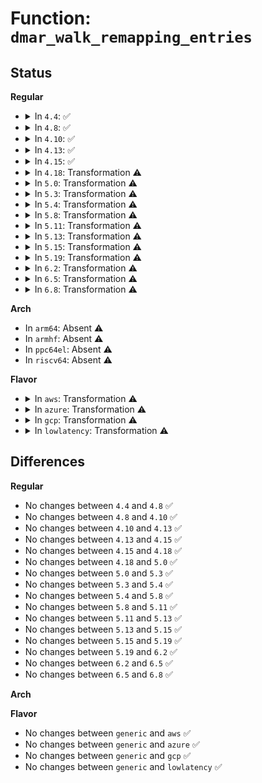 # Function: <code>dmar_walk_remapping_entries</code>

## Status
<b>Regular</b>
<ul>
<li>
<details>
<summary>In <code>4.4</code>: ✅</summary>

```c
int dmar_walk_remapping_entries(struct acpi_dmar_header *start, size_t len, struct dmar_res_callback *cb);
```

**Collision:** Unique Static

**Inline:** No

**Transformation:** False

**Instances:**

```
In drivers/iommu/dmar.c (ffffffff815332b0)
Location: drivers/iommu/dmar.c:544
Inline: False
Direct callers:
  - drivers/iommu/dmar.c:detect_intel_iommu
  - drivers/iommu/dmar.c:dmar_table_init
```
**Symbols:**

```
ffffffff815332b0-ffffffff8153343e: dmar_walk_remapping_entries (STB_LOCAL)
```
</details>
</li>
<li>
<details>
<summary>In <code>4.8</code>: ✅</summary>

```c
int dmar_walk_remapping_entries(struct acpi_dmar_header *start, size_t len, struct dmar_res_callback *cb);
```

**Collision:** Unique Static

**Inline:** No

**Transformation:** False

**Instances:**

```
In drivers/iommu/dmar.c (ffffffff81587840)
Location: drivers/iommu/dmar.c:556
Inline: False
Direct callers:
  - drivers/iommu/dmar.c:detect_intel_iommu
  - drivers/iommu/dmar.c:dmar_table_init
```
**Symbols:**

```
ffffffff81587840-ffffffff815879c2: dmar_walk_remapping_entries (STB_LOCAL)
```
</details>
</li>
<li>
<details>
<summary>In <code>4.10</code>: ✅</summary>

```c
int dmar_walk_remapping_entries(struct acpi_dmar_header *start, size_t len, struct dmar_res_callback *cb);
```

**Collision:** Unique Static

**Inline:** No

**Transformation:** False

**Instances:**

```
In drivers/iommu/dmar.c (ffffffff815b4f00)
Location: drivers/iommu/dmar.c:555
Inline: False
Direct callers:
  - drivers/iommu/dmar.c:detect_intel_iommu
  - drivers/iommu/dmar.c:dmar_table_init
```
**Symbols:**

```
ffffffff815b4f00-ffffffff815b5082: dmar_walk_remapping_entries (STB_LOCAL)
```
</details>
</li>
<li>
<details>
<summary>In <code>4.13</code>: ✅</summary>

```c
int dmar_walk_remapping_entries(struct acpi_dmar_header *start, size_t len, struct dmar_res_callback *cb);
```

**Collision:** Unique Static

**Inline:** No

**Transformation:** False

**Instances:**

```
In drivers/iommu/dmar.c (ffffffff815cad90)
Location: drivers/iommu/dmar.c:557
Inline: False
Direct callers:
  - drivers/iommu/dmar.c:detect_intel_iommu
  - drivers/iommu/dmar.c:dmar_table_init
```
**Symbols:**

```
ffffffff815cad90-ffffffff815caf4a: dmar_walk_remapping_entries (STB_LOCAL)
```
</details>
</li>
<li>
<details>
<summary>In <code>4.15</code>: ✅</summary>

```c
int dmar_walk_remapping_entries(struct acpi_dmar_header *start, size_t len, struct dmar_res_callback *cb);
```

**Collision:** Unique Static

**Inline:** No

**Transformation:** False

**Instances:**

```
In drivers/iommu/dmar.c (ffffffff81631b50)
Location: drivers/iommu/dmar.c:557
Inline: False
Direct callers:
  - drivers/iommu/dmar.c:detect_intel_iommu
  - drivers/iommu/dmar.c:dmar_table_init
```
**Symbols:**

```
ffffffff81631b50-ffffffff81631d19: dmar_walk_remapping_entries (STB_LOCAL)
```
</details>
</li>
<li>
<details>
<summary>In <code>4.18</code>: Transformation ⚠️</summary>

```c
int dmar_walk_remapping_entries(struct acpi_dmar_header *start, size_t len, struct dmar_res_callback *cb);
```

**Collision:** Unique Static

**Inline:** No

**Transformation:** True

**Instances:**

```
In drivers/iommu/dmar.c (0)
Location: drivers/iommu/dmar.c:557
Inline: False
Direct callers:
  - drivers/iommu/dmar.c:detect_intel_iommu
  - drivers/iommu/dmar.c:dmar_table_init
```
**Symbols:**

```
ffffffff8166cf60-ffffffff8166d0a8: dmar_walk_remapping_entries (STB_LOCAL)
ffffffff8166f162-ffffffff8166f1fc: dmar_walk_remapping_entries.cold.19 (STB_LOCAL)
```
</details>
</li>
<li>
<details>
<summary>In <code>5.0</code>: Transformation ⚠️</summary>

```c
int dmar_walk_remapping_entries(struct acpi_dmar_header *start, size_t len, struct dmar_res_callback *cb);
```

**Collision:** Unique Static

**Inline:** No

**Transformation:** True

**Instances:**

```
In drivers/iommu/dmar.c (0)
Location: drivers/iommu/dmar.c:557
Inline: False
Direct callers:
  - drivers/iommu/dmar.c:detect_intel_iommu
  - drivers/iommu/dmar.c:dmar_table_init
```
**Symbols:**

```
ffffffff8168b2f0-ffffffff8168b438: dmar_walk_remapping_entries (STB_LOCAL)
ffffffff8168d6c2-ffffffff8168d75c: dmar_walk_remapping_entries.cold.18 (STB_LOCAL)
```
</details>
</li>
<li>
<details>
<summary>In <code>5.3</code>: Transformation ⚠️</summary>

```c
int dmar_walk_remapping_entries(struct acpi_dmar_header *start, size_t len, struct dmar_res_callback *cb);
```

**Collision:** Unique Static

**Inline:** No

**Transformation:** True

**Instances:**

```
In drivers/iommu/dmar.c (0)
Location: drivers/iommu/dmar.c:546
Inline: False
Direct callers:
  - drivers/iommu/dmar.c:detect_intel_iommu
  - drivers/iommu/dmar.c:dmar_table_init
```
**Symbols:**

```
ffffffff816c2d40-ffffffff816c2e69: dmar_walk_remapping_entries (STB_LOCAL)
ffffffff816c50c2-ffffffff816c514b: dmar_walk_remapping_entries.cold (STB_LOCAL)
```
</details>
</li>
<li>
<details>
<summary>In <code>5.4</code>: Transformation ⚠️</summary>

```c
int dmar_walk_remapping_entries(struct acpi_dmar_header *start, size_t len, struct dmar_res_callback *cb);
```

**Collision:** Unique Static

**Inline:** No

**Transformation:** True

**Instances:**

```
In drivers/iommu/dmar.c (0)
Location: drivers/iommu/dmar.c:556
Inline: False
Direct callers:
  - drivers/iommu/dmar.c:detect_intel_iommu
  - drivers/iommu/dmar.c:dmar_table_init
```
**Symbols:**

```
ffffffff816e5c30-ffffffff816e5d59: dmar_walk_remapping_entries (STB_LOCAL)
ffffffff816e7ff2-ffffffff816e807b: dmar_walk_remapping_entries.cold (STB_LOCAL)
```
</details>
</li>
<li>
<details>
<summary>In <code>5.8</code>: Transformation ⚠️</summary>

```c
int dmar_walk_remapping_entries(struct acpi_dmar_header *start, size_t len, struct dmar_res_callback *cb);
```

**Collision:** Unique Static

**Inline:** No

**Transformation:** True

**Instances:**

```
In drivers/iommu/intel/dmar.c (0)
Location: drivers/iommu/intel/dmar.c:556
Inline: False
Direct callers:
  - drivers/iommu/intel/dmar.c:dmar_walk_dmar_table
```
**Symbols:**

```
ffffffff8179c510-ffffffff8179c637: dmar_walk_remapping_entries (STB_LOCAL)
ffffffff8179ebb7-ffffffff8179ec40: dmar_walk_remapping_entries.cold (STB_LOCAL)
```
</details>
</li>
<li>
<details>
<summary>In <code>5.11</code>: Transformation ⚠️</summary>

```c
int dmar_walk_remapping_entries(struct acpi_dmar_header *start, size_t len, struct dmar_res_callback *cb);
```

**Collision:** Unique Static

**Inline:** No

**Transformation:** True

**Instances:**

```
In drivers/iommu/intel/dmar.c (0)
Location: drivers/iommu/intel/dmar.c:578
Inline: False
Direct callers:
  - drivers/iommu/intel/dmar.c:dmar_walk_dmar_table
```
**Symbols:**

```
ffffffff817aa1e0-ffffffff817aa307: dmar_walk_remapping_entries (STB_LOCAL)
ffffffff81c0bfe2-ffffffff81c0c06b: dmar_walk_remapping_entries.cold (STB_LOCAL)
```
</details>
</li>
<li>
<details>
<summary>In <code>5.13</code>: Transformation ⚠️</summary>

```c
int dmar_walk_remapping_entries(struct acpi_dmar_header *start, size_t len, struct dmar_res_callback *cb);
```

**Collision:** Unique Static

**Inline:** No

**Transformation:** True

**Instances:**

```
In drivers/iommu/intel/dmar.c (0)
Location: drivers/iommu/intel/dmar.c:584
Inline: False
```
**Symbols:**

```
ffffffff8178cf70-ffffffff8178d0a3: dmar_walk_remapping_entries (STB_LOCAL)
ffffffff81bfd7fb-ffffffff81bfd8c0: dmar_walk_remapping_entries.cold (STB_LOCAL)
```
</details>
</li>
<li>
<details>
<summary>In <code>5.15</code>: Transformation ⚠️</summary>

```c
int dmar_walk_remapping_entries(struct acpi_dmar_header *start, size_t len, struct dmar_res_callback *cb);
```

**Collision:** Unique Static

**Inline:** No

**Transformation:** True

**Instances:**

```
In drivers/iommu/intel/dmar.c (0)
Location: drivers/iommu/intel/dmar.c:583
Inline: False
```
**Symbols:**

```
ffffffff81814800-ffffffff818149d0: dmar_walk_remapping_entries (STB_LOCAL)
ffffffff81cfed31-ffffffff81cfee1d: dmar_walk_remapping_entries.cold (STB_LOCAL)
```
</details>
</li>
<li>
<details>
<summary>In <code>5.19</code>: Transformation ⚠️</summary>

```c
int dmar_walk_remapping_entries(struct acpi_dmar_header *start, size_t len, struct dmar_res_callback *cb);
```

**Collision:** Unique Static

**Inline:** No

**Transformation:** True

**Instances:**

```
In drivers/iommu/intel/dmar.c (0)
Location: drivers/iommu/intel/dmar.c:580
Inline: False
Direct callers:
  - drivers/iommu/intel/dmar.c:dmar_walk_dsm_resource
```
**Symbols:**

```
ffffffff81955690-ffffffff81955864: dmar_walk_remapping_entries (STB_LOCAL)
ffffffff81ec753e-ffffffff81ec7604: dmar_walk_remapping_entries.cold (STB_LOCAL)
```
</details>
</li>
<li>
<details>
<summary>In <code>6.2</code>: Transformation ⚠️</summary>

```c
int dmar_walk_remapping_entries(struct acpi_dmar_header *start, size_t len, struct dmar_res_callback *cb);
```

**Collision:** Unique Static

**Inline:** No

**Transformation:** True

**Instances:**

```
In drivers/iommu/intel/dmar.c (0)
Location: drivers/iommu/intel/dmar.c:580
Inline: False
Direct callers:
  - drivers/iommu/intel/dmar.c:dmar_walk_dsm_resource
  - drivers/iommu/intel/dmar.c:detect_intel_iommu
  - drivers/iommu/intel/dmar.c:parse_dmar_table
```
**Symbols:**

```
ffffffff81abc0c0-ffffffff81abc32b: dmar_walk_remapping_entries (STB_LOCAL)
ffffffff82097334-ffffffff8209735e: dmar_walk_remapping_entries.cold (STB_LOCAL)
```
</details>
</li>
<li>
<details>
<summary>In <code>6.5</code>: Transformation ⚠️</summary>

```c
int dmar_walk_remapping_entries(struct acpi_dmar_header *start, size_t len, struct dmar_res_callback *cb);
```

**Collision:** Unique Static

**Inline:** No

**Transformation:** True

**Instances:**

```
In drivers/iommu/intel/dmar.c (0)
Location: drivers/iommu/intel/dmar.c:582
Inline: False
Direct callers:
  - drivers/iommu/intel/dmar.c:dmar_walk_dsm_resource
  - drivers/iommu/intel/dmar.c:detect_intel_iommu
  - drivers/iommu/intel/dmar.c:parse_dmar_table
```
**Symbols:**

```
ffffffff81b089b0-ffffffff81b08c1e: dmar_walk_remapping_entries (STB_LOCAL)
ffffffff82118376-ffffffff821183a0: dmar_walk_remapping_entries.cold (STB_LOCAL)
```
</details>
</li>
<li>
<details>
<summary>In <code>6.8</code>: Transformation ⚠️</summary>

```c
int dmar_walk_remapping_entries(struct acpi_dmar_header *start, size_t len, struct dmar_res_callback *cb);
```

**Collision:** Unique Static

**Inline:** No

**Transformation:** True

**Instances:**

```
In drivers/iommu/intel/dmar.c (0)
Location: drivers/iommu/intel/dmar.c:582
Inline: False
Direct callers:
  - drivers/iommu/intel/dmar.c:dmar_walk_dsm_resource
  - drivers/iommu/intel/dmar.c:detect_intel_iommu
  - drivers/iommu/intel/dmar.c:parse_dmar_table
```
**Symbols:**

```
ffffffff81b5c9d0-ffffffff81b5cc3e: dmar_walk_remapping_entries (STB_LOCAL)
ffffffff821f608a-ffffffff821f60b4: dmar_walk_remapping_entries.cold (STB_LOCAL)
```
</details>
</li>
</ul>
<b>Arch</b>
<ul>
<li>
In <code>arm64</code>: Absent ⚠️
</li>
<li>
In <code>armhf</code>: Absent ⚠️
</li>
<li>
In <code>ppc64el</code>: Absent ⚠️
</li>
<li>
In <code>riscv64</code>: Absent ⚠️
</li>
</ul>
<b>Flavor</b>
<ul>
<li>
<details>
<summary>In <code>aws</code>: Transformation ⚠️</summary>

```c
int dmar_walk_remapping_entries(struct acpi_dmar_header *start, size_t len, struct dmar_res_callback *cb);
```

**Collision:** Unique Static

**Inline:** No

**Transformation:** True

**Instances:**

```
In drivers/iommu/dmar.c (0)
Location: drivers/iommu/dmar.c:556
Inline: False
Direct callers:
  - drivers/iommu/dmar.c:detect_intel_iommu
  - drivers/iommu/dmar.c:dmar_table_init
```
**Symbols:**

```
ffffffff816ab710-ffffffff816ab839: dmar_walk_remapping_entries (STB_LOCAL)
ffffffff816adad2-ffffffff816adb5b: dmar_walk_remapping_entries.cold (STB_LOCAL)
```
</details>
</li>
<li>
<details>
<summary>In <code>azure</code>: Transformation ⚠️</summary>

```c
int dmar_walk_remapping_entries(struct acpi_dmar_header *start, size_t len, struct dmar_res_callback *cb);
```

**Collision:** Unique Static

**Inline:** No

**Transformation:** True

**Instances:**

```
In drivers/iommu/dmar.c (0)
Location: drivers/iommu/dmar.c:556
Inline: False
Direct callers:
  - drivers/iommu/dmar.c:detect_intel_iommu
  - drivers/iommu/dmar.c:dmar_table_init
```
**Symbols:**

```
ffffffff81689070-ffffffff81689199: dmar_walk_remapping_entries (STB_LOCAL)
ffffffff8168b432-ffffffff8168b4bb: dmar_walk_remapping_entries.cold (STB_LOCAL)
```
</details>
</li>
<li>
<details>
<summary>In <code>gcp</code>: Transformation ⚠️</summary>

```c
int dmar_walk_remapping_entries(struct acpi_dmar_header *start, size_t len, struct dmar_res_callback *cb);
```

**Collision:** Unique Static

**Inline:** No

**Transformation:** True

**Instances:**

```
In drivers/iommu/dmar.c (0)
Location: drivers/iommu/dmar.c:556
Inline: False
Direct callers:
  - drivers/iommu/dmar.c:detect_intel_iommu
  - drivers/iommu/dmar.c:dmar_table_init
```
**Symbols:**

```
ffffffff816d98f0-ffffffff816d9a19: dmar_walk_remapping_entries (STB_LOCAL)
ffffffff816dbcb2-ffffffff816dbd3b: dmar_walk_remapping_entries.cold (STB_LOCAL)
```
</details>
</li>
<li>
<details>
<summary>In <code>lowlatency</code>: Transformation ⚠️</summary>

```c
int dmar_walk_remapping_entries(struct acpi_dmar_header *start, size_t len, struct dmar_res_callback *cb);
```

**Collision:** Unique Static

**Inline:** No

**Transformation:** True

**Instances:**

```
In drivers/iommu/dmar.c (0)
Location: drivers/iommu/dmar.c:556
Inline: False
Direct callers:
  - drivers/iommu/dmar.c:detect_intel_iommu
  - drivers/iommu/dmar.c:dmar_table_init
```
**Symbols:**

```
ffffffff816f3ea0-ffffffff816f3fc9: dmar_walk_remapping_entries (STB_LOCAL)
ffffffff816f6282-ffffffff816f630b: dmar_walk_remapping_entries.cold (STB_LOCAL)
```
</details>
</li>
</ul>

## Differences
<b>Regular</b>
<ul>
<li>
No changes between <code>4.4</code> and <code>4.8</code> ✅
</li>
<li>
No changes between <code>4.8</code> and <code>4.10</code> ✅
</li>
<li>
No changes between <code>4.10</code> and <code>4.13</code> ✅
</li>
<li>
No changes between <code>4.13</code> and <code>4.15</code> ✅
</li>
<li>
No changes between <code>4.15</code> and <code>4.18</code> ✅
</li>
<li>
No changes between <code>4.18</code> and <code>5.0</code> ✅
</li>
<li>
No changes between <code>5.0</code> and <code>5.3</code> ✅
</li>
<li>
No changes between <code>5.3</code> and <code>5.4</code> ✅
</li>
<li>
No changes between <code>5.4</code> and <code>5.8</code> ✅
</li>
<li>
No changes between <code>5.8</code> and <code>5.11</code> ✅
</li>
<li>
No changes between <code>5.11</code> and <code>5.13</code> ✅
</li>
<li>
No changes between <code>5.13</code> and <code>5.15</code> ✅
</li>
<li>
No changes between <code>5.15</code> and <code>5.19</code> ✅
</li>
<li>
No changes between <code>5.19</code> and <code>6.2</code> ✅
</li>
<li>
No changes between <code>6.2</code> and <code>6.5</code> ✅
</li>
<li>
No changes between <code>6.5</code> and <code>6.8</code> ✅
</li>
</ul>
<b>Arch</b>
<ul>
</ul>
<b>Flavor</b>
<ul>
<li>
No changes between <code>generic</code> and <code>aws</code> ✅
</li>
<li>
No changes between <code>generic</code> and <code>azure</code> ✅
</li>
<li>
No changes between <code>generic</code> and <code>gcp</code> ✅
</li>
<li>
No changes between <code>generic</code> and <code>lowlatency</code> ✅
</li>
</ul>
